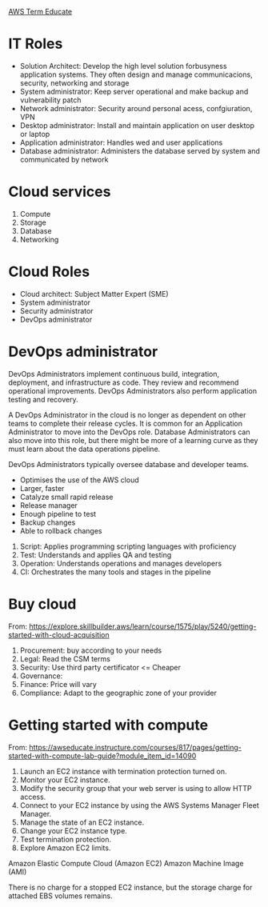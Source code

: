 [AWS Term Educate](AWS-Term-Educate.md)
# IT Roles

* Solution Architect: Develop the high level solution forbusyness application systems. They often design and manage communicacions, security, networking and storage
* System administrator: Keep server operational and make backup and vulnerability patch
* Network administrator: Security around personal acess, confgiuration, VPN
* Desktop administrator: Install and maintain application on user desktop or laptop
* Application administrator: Handles wed and user applications
* Database administrator: Administers the database served by system and communicated by network


# Cloud services

1. Compute
2. Storage
3. Database
4. Networking


# Cloud Roles

* Cloud architect: Subject Matter Expert (SME)
* System administrator
* Security administrator
* DevOps administrator

# DevOps administrator

DevOps Administrators implement continuous build, integration, deployment, and infrastructure as code. They review and recommend operational improvements. DevOps Administrators also perform application testing and recovery. 

A DevOps Administrator in the cloud is no longer as dependent on other teams to complete their release cycles. It is common for an Application Administrator to move into the DevOps role. Database Administrators can also move into this role, but there might be more of a learning curve as they must learn about the data operations pipeline. 


DevOps Administrators typically oversee database and developer teams.

* Optimises the use of the AWS cloud
* Larger, faster
* Catalyze small rapid release
* Release manager
* Enough pipeline to test
* Backup changes
* Able to rollback changes

1. Script: Applies programming scripting languages with proficiency
2. Test: Understands and applies QA and testing
3. Operation: Understands operations and manages developers
4. CI: Orchestrates the many tools and stages in the pipeline


# Buy cloud

From: https://explore.skillbuilder.aws/learn/course/1575/play/5240/getting-started-with-cloud-acquisition

1. Procurement: buy according to your needs
2. Legal: Read the CSM terms
3. Security: Use third party certificator <= Cheaper
4. Governance:
5. Finance: Price will vary
6. Compliance: Adapt to the geographic zone of your provider

# Getting started with compute

From: https://awseducate.instructure.com/courses/817/pages/getting-started-with-compute-lab-guide?module_item_id=14090


1. Launch an EC2 instance with termination protection turned on.
2. Monitor your EC2 instance.
3. Modify the security group that your web server is using to allow HTTP access.
4. Connect to your EC2 instance by using the AWS Systems Manager Fleet Manager.
5. Manage the state of an EC2 instance.
6. Change your EC2 instance type.
7. Test termination protection.
8. Explore Amazon EC2 limits.


Amazon Elastic Compute Cloud (Amazon EC2) 
Amazon Machine Image (AMI)

There is no charge for a stopped EC2 instance, but the storage charge for attached EBS volumes remains.

